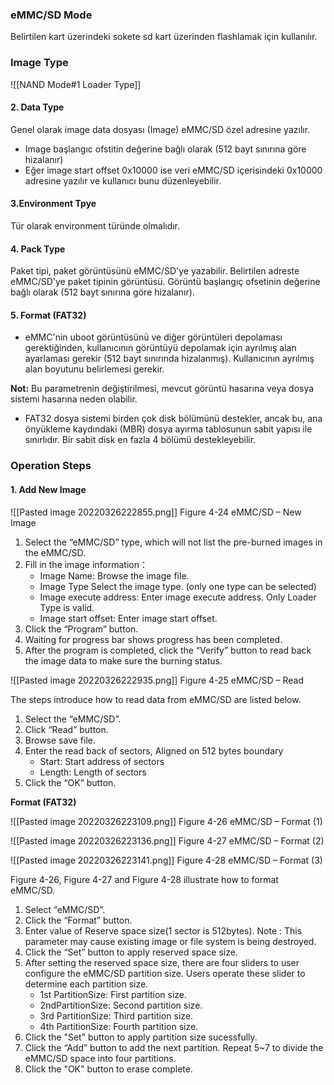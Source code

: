 ### eMMC/SD Mode

Belirtilen kart üzerindeki sokete sd kart üzerinden flashlamak için kullanılır.

### Image Type

![[NAND Mode#1 Loader Type]]

#### 2. Data Type

Genel olarak image data dosyası (Image) eMMC/SD özel adresine yazılır. 
- Image başlangıc ofstitin değerine bağlı olarak (512 bayt sınırına göre hizalanır)
- Eğer image start offset 0x10000 ise veri eMMC/SD içerisindeki 0x10000 adresine yazılır ve kullanıcı bunu düzenleyebilir.

#### 3.Environment Tpye

Tür olarak environment türünde olmalıdır.

#### 4. Pack Type

Paket tipi, paket görüntüsünü eMMC/SD'ye yazabilir. Belirtilen adreste eMMC/SD'ye paket tipinin görüntüsü. Görüntü başlangıç ofsetinin değerine bağlı olarak (512 bayt sınırına göre hizalanır).

#### 5. Format (FAT32)

- eMMC'nin uboot görüntüsünü ve diğer görüntüleri depolaması gerektiğinden, kullanıcının görüntüyü depolamak için ayrılmış alan ayarlaması gerekir (512 bayt sınırında hizalanmış). Kullanıcının ayrılmış alan boyutunu belirlemesi gerekir.

**Not:** Bu parametrenin değiştirilmesi, mevcut görüntü hasarına veya dosya sistemi hasarına neden olabilir.

- FAT32 dosya sistemi birden çok disk bölümünü destekler, ancak bu, ana önyükleme kaydındaki (MBR) dosya ayırma tablosunun sabit yapısı ile sınırlıdır. Bir sabit disk en fazla 4 bölümü destekleyebilir.


### Operation Steps

#### 1. Add New Image

![[Pasted image 20220326222855.png]]
Figure 4-24 eMMC/SD – New Image

1. Select the “eMMC/SD” type, which will not list the pre-burned images in the eMMC/SD.
2. Fill in the image information：
	-  Image Name: Browse the image file.
	-  Image Type Select the image type. (only one type can be selected)
	-  Image execute address: Enter image execute address. Only Loader Type is valid.
	-  Image start offset: Enter image start offset.
1. Click the “Program” button.
2. Waiting for progress bar shows progress has been completed.
3. After the program is completed, click the “Verify” button to read back the image data to make sure the burning status.

![[Pasted image 20220326222935.png]]
Figure 4-25 eMMC/SD – Read

The steps introduce how to read data from eMMC/SD are listed below.
1. Select the “eMMC/SD”.
2. Click “Read” button.
3. Browse save file.
4. Enter the read back of sectors, Aligned on 512 bytes boundary
	-  Start: Start address of sectors
	-  Length: Length of sectors
5. Click the “OK” button.


**Format (FAT32)**

![[Pasted image 20220326223109.png]]
Figure 4-26 eMMC/SD – Format (1)

![[Pasted image 20220326223136.png]]
Figure 4-27 eMMC/SD – Format (2)


![[Pasted image 20220326223141.png]]
Figure 4-28 eMMC/SD – Format (3)


Figure 4-26, Figure 4-27 and Figure 4-28 illustrate how to format eMMC/SD.
1. Select “eMMC/SD”.
2. Click the “Format” button.
3. Enter value of Reserve space size(1 sector is 512bytes). Note : This parameter may cause existing image or file system is being destroyed.
4. Click the “Set” button to apply reserved space size.
5. After setting the reserved space size, there are four sliders to user configure the eMMC/SD partition size. Users operate these slider to determine each partition size.
	- 1st PartitionSize: First partition size.
	-  2ndPartitionSize: Second partition size.
	-  3rd PartitionSize: Third partition size.
	- 4th PartitionSize: Fourth partition size.
6. Click the "Set" button to apply partition size sucessfully.
7. Click the “Add” button to add the next partition. Repeat 5~7 to divide the eMMC/SD space into four partitions.
8. Click the "OK" button to erase complete.
